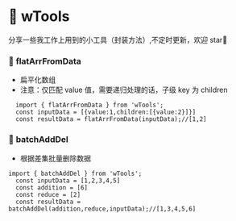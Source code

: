# 🥳 wTools

分享一些我工作上用到的小工具（封装方法）,不定时更新，欢迎 star🌟

### 🔖 **flatArrFromData**

- 扁平化数组
- 注意：仅匹配 value 值，需要递归处理的话，子级 key 为 children

```
  import { flatArrFromData } from 'wTools';
  const inputData = [{value:1,children:[{value:2}]}]
  const resultData = flatArrFromData(inputData);//[1,2]
```

### 🔖 **batchAddDel**

- 根据差集批量删除数据

```
import { batchAddDel } from 'wTools';
  const inputData = [1,2,3,4,5]
  const addition = [6]
  const reduce = [2]
  const resultData = batchAddDel(addition,reduce,inputData);//[1,3,4,5,6]
```
